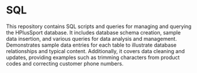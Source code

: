 # SQL
This repository contains SQL scripts and queries for managing and querying the HPlusSport database.
It includes database schema creation, sample data insertion, and various queries for data analysis and management. Demonstrates sample data entries for each table to illustrate database relationships and typical content. Additionally, it covers data cleaning and updates, providing examples such as trimming characters from product codes and correcting customer phone numbers.
